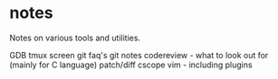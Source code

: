 notes
=====

Notes on various tools and utilities. 

GDB
tmux 
screen 
git faq's 
git notes 
codereview - what to look out for (mainly for C language)
patch/diff 
cscope 
vim - including plugins

